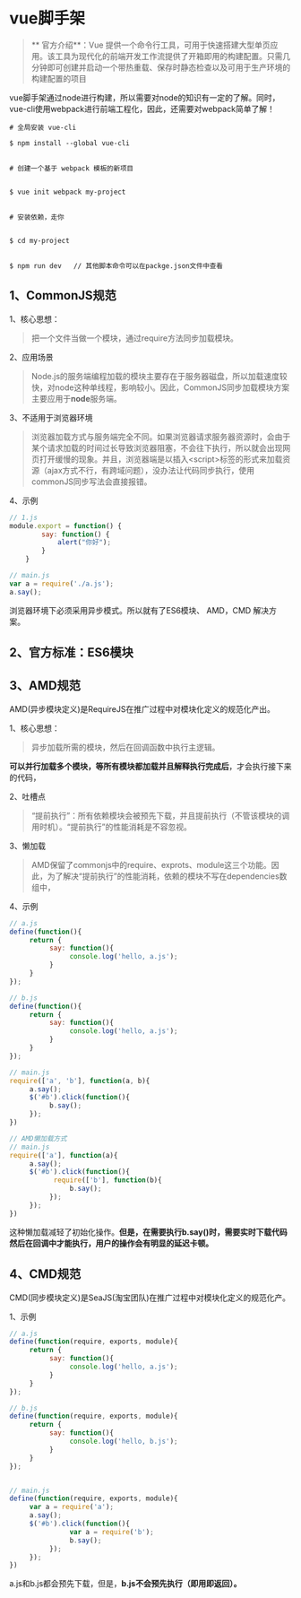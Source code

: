 # vue脚手架

> **        官方介绍**：Vue 提供一个命令行工具，可用于快速搭建大型单页应用。该工具为现代化的前端开发工作流提供了开箱即用的构建配置。只需几分钟即可创建并启动一个带热重载、保存时静态检查以及可用于生产环境的构建配置的项目

vue脚手架通过node进行构建，所以需要对node的知识有一定的了解。同时，vue-cli使用webpack进行前端工程化，因此，还需要对webpack简单了解！

```
# 全局安装 vue-cli
```

```
$ npm install --global vue-cli


# 创建一个基于 webpack 模板的新项目


$ vue init webpack my-project


# 安装依赖，走你


$ cd my-project


$ npm run dev   // 其他脚本命令可以在packge.json文件中查看
```

### 

### 

## 1、CommonJS规范

1、核心思想：

> 把一个文件当做一个模块，通过require方法同步加载模块。

2、应用场景

> Node.js的服务端编程加载的模块主要存在于服务器磁盘，所以加载速度较快，对node这种单线程，影响较小。因此，CommonJS同步加载模块方案主要应用于**node**服务端。

3、不适用于浏览器环境

> 浏览器加载方式与服务端完全不同。如果浏览器请求服务器资源时，会由于某个请求加载的时间过长导致浏览器阻塞，不会往下执行，所以就会出现网页打开缓慢的现象。并且，浏览器端是以插入&lt;script&gt;标签的形式来加载资源（ajax方式不行，有跨域问题），没办法让代码同步执行，使用commonJS同步写法会直接报错。

4、示例

```js
// 1.js
module.export = function() {
        say: function() {
            alert("你好");
        }
    }

// main.js
var a = require('./a.js');
a.say();
```

浏览器环境下必须采用异步模式。所以就有了ES6模块、 AMD，CMD 解决方案。

## 2、官方标准：ES6模块



## 3、AMD规范

AMD\(异步模块定义\)是RequireJS在推广过程中对模块化定义的规范化产出。

1、核心思想：

> 异步加载所需的模块，然后在回调函数中执行主逻辑。

**可以并行加载多个模块，等所有模块都加载并且解释执行完成后**，才会执行接下来的代码，

2、吐槽点

> “提前执行”：所有依赖模块会被预先下载，并且提前执行（不管该模块的调用时机）。“提前执行”的性能消耗是不容忽视。

3、懒加载

> AMD保留了commonjs中的require、exprots、module这三个功能。因此，为了解决“提前执行”的性能消耗，依赖的模块不写在dependencies数组中，

4、示例

```js
// a.js
define(function(){
     return {
          say: function(){
               console.log('hello, a.js');
          }
     }
});

// b.js
define(function(){
     return {
          say: function(){
               console.log('hello, a.js');
          }
     }
});

// main.js
require(['a', 'b'], function(a, b){
     a.say();
     $('#b').click(function(){
          b.say();
     });
})

// AMD懒加载方式
// main.js
require(['a'], function(a){
     a.say();
     $('#b').click(function(){
           require(['b'], function(b){
               b.say();
          });
     });
})
```

这种懒加载减轻了初始化操作。**但是，在需要执行b.say\(\)时，需要实时下载代码然后在回调中才能执行，用户的操作会有明显的延迟卡顿。**

## 4、CMD规范

CMD\(同步模块定义\)是SeaJS\(淘宝团队\)在推广过程中对模块化定义的规范化产。

1、示例

```js
// a.js
define(function(require, exports, module){
     return {
          say: function(){
               console.log('hello, a.js');
          }
     }
});

// b.js
define(function(require, exports, module){
     return {
          say: function(){
               console.log('hello, b.js');
          }
     }
});


// main.js
define(function(require, exports, module){
     var a = require('a');
     a.say();
     $('#b').click(function(){
               var a = require('b');
               b.say();
          });
     });
})
```

a.js和b.js都会预先下载，但是，**b.js不会预先执行（即用即返回）。**

